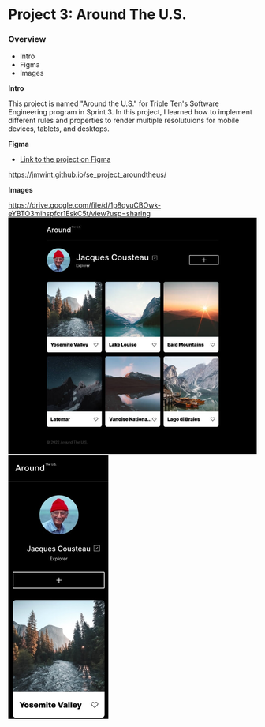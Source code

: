# Project 3: Around The U.S.

### Overview  

* Intro  
* Figma  
* Images  
  
**Intro**
  
This project is named "Around the U.S." for Triple Ten's Software Engineering program in Sprint 3. In this project, I learned how to implement different rules and properties to render multiple resolutuions for mobile devices, tablets, and desktops. 
  
**Figma**  
  
* [Link to the project on Figma](https://www.figma.com/file/ii4xxsJ0ghevUOcssTlHZv/Sprint-3%3A-Around-the-US?node-id=0%3A1)  

https://jmwint.github.io/se_project_aroundtheus/
  
**Images**  
  
https://drive.google.com/file/d/1p8qvuCBOwk-eYBTO3mihspfcr1EskC5t/view?usp=sharing
![alt text](./README.images/Screenshot_26-6-2024_102021_www.figma.com.jpeg)
![alt text](./README.images/Screenshot_26-6-2024_102042_www.figma.com.jpeg)

